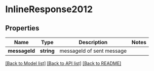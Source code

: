 # InlineResponse2012

## Properties
Name | Type | Description | Notes
------------ | ------------- | ------------- | -------------
**messageId** | **string** | messageId of sent message | 

[[Back to Model list]](../../README.md#documentation-for-models) [[Back to API list]](../../README.md#documentation-for-api-endpoints) [[Back to README]](../../README.md)


